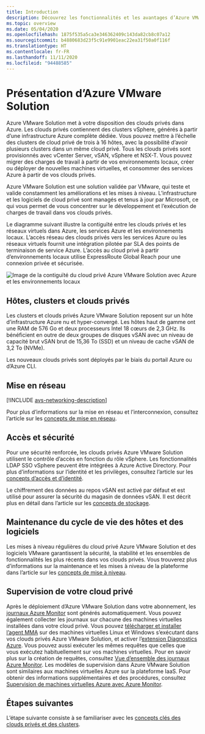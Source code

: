 ```yaml
---
title: Introduction
description: Découvrez les fonctionnalités et les avantages d’Azure VMware Solution pour déployer et gérer des charges de travail VMware dans Azure.
ms.topic: overview
ms.date: 05/04/2020
ms.openlocfilehash: 1875f535a5ca3e346362409c143da82cb8c07a12
ms.sourcegitcommit: b4880683d23f5c91e9901eac22ea31f50a0f116f
ms.translationtype: HT
ms.contentlocale: fr-FR
ms.lasthandoff: 11/11/2020
ms.locfileid: "94488585"
---
```

# <a name="what-is-azure-vmware-solution"></a>Présentation d’Azure VMware Solution

Azure VMware Solution met à votre disposition des clouds privés dans Azure. Les clouds privés contiennent des clusters vSphere, générés à partir d’une infrastructure Azure complète dédiée. Vous pouvez mettre à l’échelle des clusters de cloud privé de trois à 16 hôtes, avec la possibilité d’avoir plusieurs clusters dans un même cloud privé. Tous les clouds privés sont provisionnés avec vCenter Server, vSAN, vSphere et NSX-T. Vous pouvez migrer des charges de travail à partir de vos environnements locaux, créer ou déployer de nouvelles machines virtuelles, et consommer des services Azure à partir de vos clouds privés.

Azure VMware Solution est une solution validée par VMware, qui teste et valide constamment les améliorations et les mises à niveau. L’infrastructure et les logiciels de cloud privé sont managés et tenus à jour par Microsoft, ce qui vous permet de vous concentrer sur le développement et l’exécution de charges de travail dans vos clouds privés.

Le diagramme suivant illustre la contiguïté entre les clouds privés et les réseaux virtuels dans Azure, les services Azure et les environnements locaux. L’accès réseau des clouds privés vers les services Azure ou les réseaux virtuels fournit une intégration pilotée par SLA des points de terminaison de service Azure. L’accès au cloud privé à partir d’environnements locaux utilise ExpressRoute Global Reach pour une connexion privée et sécurisée.

![Image de la contiguïté du cloud privé Azure VMware Solution avec Azure et les environnements locaux](./media/adjacency-overview-drawing-final.png)

## <a name="hosts-clusters-and-private-clouds"></a>Hôtes, clusters et clouds privés

Les clusters et clouds privés Azure VMware Solution reposent sur un hôte d’infrastructure Azure nu et hyper-convergé. Les hôtes haut de gamme ont une RAM de 576 Go et deux processeurs Intel 18 cœurs de 2,3 GHz. Ils bénéficient en outre de deux groupes de disques vSAN avec un niveau de capacité brut vSAN brut de 15,36 To (SSD) et un niveau de cache vSAN de 3,2 To (NVMe).

Les nouveaux clouds privés sont déployés par le biais du portail Azure ou d’Azure CLI.

## <a name="networking"></a>Mise en réseau

[!INCLUDE [avs-networking-description](includes/azure-vmware-solution-networking-description.md)]

Pour plus d’informations sur la mise en réseau et l’interconnexion, consultez l’article sur les [concepts de mise en réseau](concepts-networking.md).

## <a name="access-and-security"></a>Accès et sécurité

Pour une sécurité renforcée, les clouds privés Azure VMware Solution utilisent le contrôle d’accès en fonction du rôle vSphere. Les fonctionnalités LDAP SSO vSphere peuvent être intégrées à Azure Active Directory. Pour plus d’informations sur l’identité et les privilèges, consultez l’article sur les [concepts d’accès et d’identité](concepts-identity.md).

Le chiffrement des données au repos vSAN est activé par défaut et est utilisé pour assurer la sécurité du magasin de données vSAN. Il est décrit plus en détail dans l’article sur les [concepts de stockage](concepts-storage.md).

## <a name="host-and-software-lifecycle-maintenance"></a>Maintenance du cycle de vie des hôtes et des logiciels

Les mises à niveau régulières du cloud privé Azure VMware Solution et des logiciels VMware garantissent la sécurité, la stabilité et les ensembles de fonctionnalités les plus récents dans vos clouds privés. Vous trouverez plus d’informations sur la maintenance et les mises à niveau de la plateforme dans l’article sur les [concepts de mise à niveau](concepts-upgrades.md).

## <a name="monitoring-your-private-cloud"></a>Supervision de votre cloud privé

Après le déploiement d’Azure VMware Solution dans votre abonnement, les [journaux Azure Monitor](../azure-monitor/overview.md) sont générés automatiquement. Vous pouvez également collecter les journaux sur chacune des machines virtuelles installées dans votre cloud privé. Vous pouvez [télécharger et installer l’agent MMA](../azure-monitor/platform/log-analytics-agent.md#installation-options) sur des machines virtuelles Linux et Windows s’exécutant dans vos clouds privés Azure VMware Solution, et activer l’[extension Diagnostics Azure](../azure-monitor/platform/diagnostics-extension-overview.md). Vous pouvez aussi exécuter les mêmes requêtes que celles que vous exécutez habituellement sur vos machines virtuelles. Pour en savoir plus sur la création de requêtes, consultez [Vue d’ensemble des journaux Azure Monitor](../azure-monitor/platform/data-platform-logs.md). Les modèles de supervision dans Azure VMware Solution sont similaires aux machines virtuelles Azure sur la plateforme IaaS. Pour obtenir des informations supplémentaires et des procédures, consultez [Supervision de machines virtuelles Azure avec Azure Monitor](../azure-monitor/insights/monitor-vm-azure.md).

## <a name="next-steps"></a>Étapes suivantes

L’étape suivante consiste à se familiariser avec les [concepts clés des clouds privés et des clusters](concepts-private-clouds-clusters.md).

<!-- LINKS - external -->

<!-- LINKS - internal -->
[concepts-private-clouds-clusters]: ./concepts-private-clouds-clusters.md
